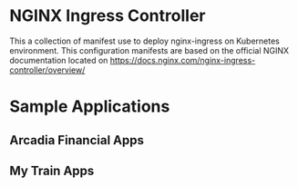 # NGINX Ingress Controller
This a collection of manifest use to deploy nginx-ingress on Kubernetes environment. This configuration manifests are based on the official NGINX documentation located on https://docs.nginx.com/nginx-ingress-controller/overview/

# Sample Applications
## Arcadia Financial Apps
## My Train Apps
